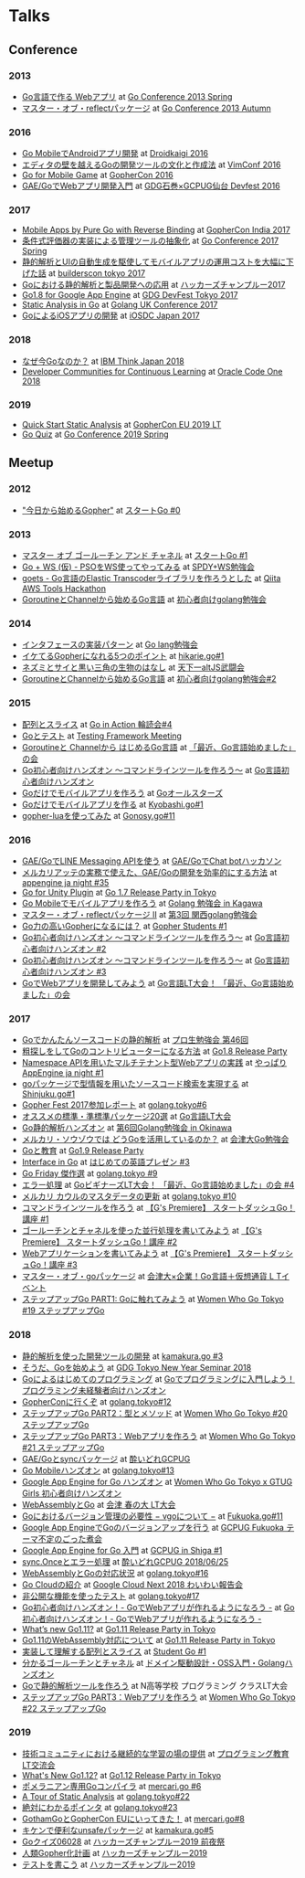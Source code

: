 # Talks

## Conference

### 2013
* [Go言語で作る Webアプリ](https://docs.google.com/presentation/d/1rrY2oibeUrqjF4ga5L3EhDioIURcMCUOz7jBXHWBdOM/edit?usp=sharing) at [Go Conference 2013 Spring](https://github.com/GoCon/GoCon/blob/master/2013spring.rst)
* [マスター・オブ・reflectパッケージ](https://docs.google.com/presentation/d/1g1F6_5nedwF2mYKK_rU9kD2uqbaJITGfpvMg4ka0jeU/edit?usp=sharinga) at [Go Conference 2013 Autumn](https://github.com/GoCon/GoCon/blob/master/2013autumn.rst)

### 2016
* [Go MobileでAndroidアプリ開発](https://docs.google.com/presentation/d/18Pxw7um5rzxyvzuIl8W9s7ii3KOUvfbxlQMdvfondk4/edit?usp=sharing) at [Droidkaigi 2016](https://droidkaigi.github.io/2016/)
* [エディタの壁を越えるGoの開発ツールの文化と作成法](https://docs.google.com/presentation/d/1R-5OfkjgiarqwA4w1M2__BDKaqRceHwA9ae9KFiIxfY/edit?usp=sharing) at [VimConf 2016](https://vimconf.org/2016/)
* [Go for Mobile Game](https://docs.google.com/presentation/d/1PvlfcO5OU0Zlv3eISdIgUsRLpXsVaMvxX0C0c7iCvHg/edit?usp=sharing) at [GopherCon 2016](https://www.youtube.com/playlist?list=PL2ntRZ1ySWBdliXelGAItjzTMxy2WQh0P)
* [GAE/GoでWebアプリ開発入門](https://docs.google.com/presentation/d/1vvaEBEj3XvcZO4r9N182vpyJAcEIXODMxStWvao6F7k/edit?usp=sharing) at [GDG石巻×GCPUG仙台 Devfest 2016](https://gdgishinomaki.connpass.com/event/43815/)

### 2017
* [Mobile Apps by Pure Go with Reverse Binding](https://docs.google.com/presentation/d/1Ut5iudPCVZj75Bcydip7iPMbaiXf94CkvLCYQDF6iXM/edit?usp=sharing) at [GopherCon India 2017](https://gopherconindia.com/2017/)
* [条件式評価器の実装による管理ツールの抽象化](https://docs.google.com/presentation/d/1Z51ZjTGeXoG9ltlZ-lSqwkNhi0lGYYmGgVNjKjX_6Oo/edit?usp=sharing) at [Go Conference 2017 Spring](https://gocon.connpass.com/event/52441/)
* [静的解析とUIの自動生成を駆使してモバイルアプリの運用コストを大幅に下げた話](https://docs.google.com/presentation/d/1cpwP6LAjFh0X2xsr6JIw3uAPna1IV42-83rQtO0Ho7s/edit?usp=sharing) at [builderscon tokyo 2017](https://builderscon.io/tokyo/2017)
* [Goにおける静的解析と製品開発への応用](https://docs.google.com/presentation/d/1nXOzZ2h3TIkRwVTJ3zYn6ycnb8MrZOxtK4-pgNb05V4/edit?usp=sharing) at [ハッカーズチャンプルー2017](http://hackers-champloo.org/2017/)
* [Go1.8 for Google App Engine](https://docs.google.com/presentation/d/1EAV6DeIIWBzYFRS3Dyh4okOFJP00XiVSHj2EYgXtywA/edit?usp=sharing) at [GDG DevFest Tokyo 2017](https://gdg-tokyo.connpass.com/event/66236/)
* [Static Analysis in Go](https://docs.google.com/presentation/d/1cNYL9xb1gvCVlltcT589GgxQ_y4vzZ8wOyGcDYPugoI/edit?usp=sharing) at [Golang UK Conference 2017](https://www.gophercon.co.uk/archive/2017/)
* [GoによるiOSアプリの開発](https://docs.google.com/presentation/d/1UWS060x6NkMip6X9Amcrxgf_JrBexCaOwvtWcLU4iuA/edit?usp=sharing) at [iOSDC Japan 2017](https://iosdc.jp/2017/)

### 2018
* [なぜ今Goなのか？](https://drive.google.com/file/d/1R2yWMlqSfmjliXurRQQnOo1DupD3EPer/view?usp=sharing) at [IBM Think Japan 2018](https://ibmevent.jp/thinkjapan2018devday/)
* [Developer Communities for Continuous Learning](http://bit.ly/co18tenntenn) at [Oracle Code One 2018](https://events.rainfocus.com/widget/oracle/oow18/catalogcodeone18?search=DEV5581)

### 2019
* [Quick Start Static Analysis](http://bit.ly/quickstartstaticanalysis) at [GopherCon EU 2019 LT](https://www.gophercon.es/)
* [Go Quiz](https://docs.google.com/presentation/d/1wp1odSpNmYmFkdYVk-Xn6M5ipbXcOi0cxMiI3ujKa6U/edit?usp=sharing) at [Go Conference 2019 Spring](https://gocon.connpass.com/event/124530/)

## Meetup

### 2012
* ["今日から始めるGopher"](https://docs.google.com/presentation/d/1JvmAx_ywI7PEjnVRjUJBLY8LDn-RCGdBmc8Rf84-KUA/edit?usp=sharing) at [スタートGo #0](https://sites.google.com/a/gtugs.org/tokai/handson/20121016)

### 2013
* [マスター オブ ゴールーチン アンド チャネル](https://docs.google.com/presentation/d/1rsSt2PB9tHKFJKZ_0hQ7RYrWJhLUlIf3svgNardpCJ8/edit?usp=sharing) at [スタートGo #1](https://sites.google.com/a/gtugs.org/tokai/handson/20130119)
* [Go + WS (仮) - PSOをWS使ってやってみる](https://docs.google.com/presentation/d/1JFwh3Dk68Brs1lGDOAV9T7ReOyFXsOFba6BStLtbDB4/edit?usp=sharing) at [SPDY+WS勉強会](https://connpass.com/event/1732/)
* [goets - Go言語のElastic Transcoderライブラリを作ろうとした](https://docs.google.com/presentation/d/1EtYhmXgALKK6vSoXnRQM0xCToZGCET3NLqbUUvi83qY/edit?usp=sharing) at [Qiita AWS Tools Hackathon](https://qiitahackathon04.peatix.com)
* [GoroutineとChannelから始めるGo言語](https://docs.google.com/presentation/d/1jPKdGirZsr5l45Qt_6xnMYyLXtZprep770xb4gqDiIo/edit?usp=sharing) at [初心者向けgolang勉強会](https://atnd.org/events/42889)

### 2014
* [インタフェースの実装パターン](https://docs.google.com/presentation/d/1eRejSqRIURz4reUNGOyAVtuNsMPes2HUhrZGL80m5jk/edit?usp=sharing) at [Go lang勉強会](https://connpass.com/event/7814/)
* [イケてるGopherになれる5つのポイント](https://docs.google.com/presentation/d/1QukxNUpqMD0GQAJfkE8Lw8zqWK-sH2NnmIurOv4JLqk/edit?usp=sharing) at [hikarie.go#1](https://connpass.com/event/6579/)
* [ネズミとサイと黒い三角の生物のはなし](https://docs.google.com/presentation/d/1P9HUofDRngTRDynqRvt1sy0BFnc1VOkoyBVQjLZ8RgY/edit?usp=sharing) at [天下一altJS武闘会](https://connpass.com/event/6402/)
* [GoroutineとChannelから始めるGo言語](https://docs.google.com/presentation/d/1JlZlcm14Z6WByajdQ5gHwpHHF3WeNIenbizHaFpUA8A/edit?usp=sharing) at [初心者向けgolang勉強会#2](https://atnd.org/events/46857)

### 2015
* [配列とスライス](https://docs.google.com/presentation/d/12sATg4KRoKgemxnw25jC0YDg70ROJMkUor1AqxrvdNk/edit?usp=sharing) at [Go in Action 輪読会#4](https://goinaction.connpass.com/event/22828/)
* [Goとテスト](https://docs.google.com/presentation/d/13xobPultHb9DGS6fXg1tw8uSYEKm5lAIyOeiqlhyHr8/edit?usp=sharing) at [Testing Framework Meeting](https://tddbc.doorkeeper.jp/events/31700)
* [Goroutineと Channelから はじめるGo言語](https://docs.google.com/presentation/d/1RONHMWJkSOL2-Wr35lFCCJsfn_aD7_mWq41h1jsbbNk/edit?usp=sharing) at [「最近、Go言語始めました」の会](https://connpass.com/event/22536/)
* [Go初心者向けハンズオン 〜コマンドラインツールを作ろう〜](https://docs.google.com/presentation/d/1iCIWvuBwX6r_GWbe9BqNoQjyAwRcozQ6A5HpQuC309c/edit?usp=sharing) at [Go言語初心者向けハンズオン](https://gocon.connpass.com/event/21550/)
* [Goだけでモバイルアプリを作ろう](https://docs.google.com/presentation/d/1JmXYWaI8lKVNe8ElhxP2iCikSwq3Qm4AmpntzC5yuoM/edit?usp=sharing) at [Goオールスターズ](https://techplay.jp/event/571126)
* [Goだけでモバイルアプリを作る](https://docs.google.com/presentation/d/1E8LuA_wqLWgPHH4dps8I2Ze6DmpPsZBQyqxRkxg5CbE/edit?usp=sharing) at [Kyobashi.go#1](https://kyobashi-go.connpass.com/event/18038/)
* [gopher-luaを使ってみた](https://docs.google.com/presentation/d/1GxrEsooqfue4zGlp0ymjT3VdzIjatNI5kdGPX-W-oso/edit?usp=sharing) at [Gonosy.go#11](https://gunosygo.connpass.com/event/12343/)

### 2016
* [GAE/GoでLINE Messaging APIを使う](https://docs.google.com/presentation/d/1rKL186gHYv0KoJB5Yqo28DC4IRd3-DGl32Mll84o0yY/edit?usp=sharing) at [GAE/GoでChat botハッカソン](https://gcpug-tokyo.connpass.com/event/44035/)
* [メルカリアッテの実務で使えた、GAE/Goの開発を効率的にする方法](https://docs.google.com/presentation/d/1hzymz58qd4Moxf6w80wwJSzyEAKEsJ7OARR8zUFH5Ig/edit?usp=sharing) at [appengine ja night #35](https://gcpja.connpass.com/event/44024/)
* [Go for Unity Plugin](https://docs.google.com/presentation/d/1dM2vdBy2cXFcZbniiY_2i0sw11uLq6cszJVrDrLa9XU/edit?usp=sharing) at [Go 1.7 Release Party in Tokyo](https://gocon.connpass.com/event/37332/)
* [Go Mobileでモバイルアプリを作ろう](https://docs.google.com/presentation/d/1QHdc3R2hPW1zrR6h77yRTJD2pD0kj4IW6KTDL6aleXI/edit?usp=sharing) at [Golang 勉強会 in Kagawa](https://gdgshikoku.connpass.com/event/26262/)
* [マスター・オブ・reflectパッケージ II](https://docs.google.com/presentation/d/1dY5YDldcsgFoVO2OQTUVIop0jvjlmZqpkqVJQpDGqP8/edit?usp=sharing) at [第3回 関西golang勉強会](https://kug2.connpass.com/event/29065/)
* [Go力の高いGopherになるには？](https://docs.google.com/presentation/d/1JIoJmqpibLI2Q2QTQWCRV6AxbxCVAVvd8O4mdyWLjQw/edit?usp=sharing) at [Gopher Students #1](https://gopher.connpass.com/event/39678/)
* [Go初心者向けハンズオン 〜コマンドラインツールを作ろう〜](https://docs.google.com/presentation/d/17b3OlhuJjYrZA4Tm5f0DZvS6Sbs4Oo6I1Ox3Lw1Ocuk/edit?usp=sharing) at [Go言語初心者向けハンズオン #2](https://go-beginners.connpass.com/event/25885/)
* [Go初心者向けハンズオン 〜コマンドラインツールを作ろう〜](https://docs.google.com/presentation/d/1PFZJ-4NA8mNgJz0VFjSx-HHCVomOV1aZ5QED8KDYm7Y/edit?usp=sharing) at [Go言語初心者向けハンズオン #3](https://go-beginners.connpass.com/event/39677/)
* [GoでWebアプリを開発してみよう](https://docs.google.com/presentation/d/11pXIkqbkF_n9J_QPx_63jyRepOf_u4Z7Ry0jskgJ4Lo/edit?usp=sharing) at [Go言語LT大会！ 「最近、Go言語始めました」の会](https://go-beginners.connpass.com/event/28621/)

### 2017
* [Goでかんたんソースコードの静的解析](https://docs.google.com/presentation/d/10AN6wkKMXr8zqXAK8PWm_4660zToNtRUlXkOf7Fe35Q/edit?usp=sharing) at [プロ生勉強会 第46回](https://atnd.org/events/85177)
* [粗探しをしてGoのコントリビューターになる方法](https://docs.google.com/presentation/d/1qNIOKYlN5KEZAZkwr2NqK3Oh77GIoxgF0pk7uK4-PgI/edit?usp=sharing) at [Go1.8 Release Party](https://gocon.connpass.com/event/48281/)
* [Namespace APIを用いたマルチテナント型Webアプリの実践](https://docs.google.com/presentation/d/1XZNlhvcJ9dIxv5suSYJAr78sACrgNPvhY7m0gqExtrE/edit?usp=sharing) at [やっぱり AppEngine ja night #1](https://gaeja.connpass.com/event/51099/)
* [goパッケージで型情報を用いたソースコード検索を実現する](https://docs.google.com/presentation/d/1P9K2AFzaWIDCXhKSFn5ZY6aAMVj0tVJhA1L8NCmqgIs/edit?usp=sharing) at [Shinjuku.go#1](https://shinjukugo.connpass.com/event/52929/)
* [Gopher Fest 2017参加レポート](https://docs.google.com/presentation/d/1NTbG6-9wvIiY8e-I2Ga8PU24vLoAiTdB7_qxlEzahiA/edit?usp=sharing) at [golang.tokyo#6](https://golangtokyo.connpass.com/event/57168/)
* [オススメの標準・準標準パッケージ20選](https://docs.google.com/presentation/d/1hhHcgtDnBNG-Izlny0PQgY4T19uNMBeUdd0zDdKkMeY/edit?usp=sharing) at [Go言語LT大会](https://go-beginners.connpass.com/event/55768/)
* [Go静的解析ハンズオン](https://docs.google.com/presentation/d/1uRqs0pA3_WcyXOze3Q37bjRzJFg6f59gKVy-0hssT-8/edit?usp=sharing) at [第6回Golang勉強会 in Okinawa](https://okinawa-go.doorkeeper.jp/events/61119)
* [メルカリ・ソウゾウでは どうGoを活用しているのか？](https://docs.google.com/presentation/d/1kbOh8MmIPupOYWXeh52L0Mt7zR5P5f89LEleOtvFROQ/edit?usp=sharing) at [会津大Go勉強会](https://www.facebook.com/events/1270609349714475/)
* [Goと教育](https://docs.google.com/presentation/d/1wyzXLuZgwZRaC_45mUgu9sJnEhlAisAeXcYKdGC2lKo/edit?usp=sharing) at [Go1.9 Release Party](https://gocon.connpass.com/event/64281/)
* [Interface in Go](https://docs.google.com/presentation/d/1_shSE0_0nHtD2fCOjPOwFId_IwPgSHSAmKiX2Z-5-BM/edit?usp=sharing) at [はじめての英語プレゼン #3](https://english-lt.connpass.com/event/66023/)
* [Go Friday 傑作選](https://docs.google.com/presentation/d/1ceJtVZ_AJZiUk2sHZgx0m9wMtW5e8exbtu4Okg4f-3U/edit?usp=sharing) at [golang.tokyo #9](https://golangtokyo.connpass.com/event/65921/)
* [エラー処理](https://docs.google.com/presentation/d/1sUYWUkWypJ3iqbYRKPzeUoD92-C8FjdXu3IIywk-23k/edit?usp=sharing) at [GoビギナーズLT大会！ 「最近、Go言語始めました」の会 #4](https://go-beginners.connpass.com/event/64866/)
* [メルカリ カウルのマスタデータの更新](https://docs.google.com/presentation/d/1OPjYnEjb_qnt1NsEX6F7-8FUJnxnHBpgdaE5na92cuc/edit?usp=sharing) at [golang.tokyo #10](https://golangtokyo.connpass.com/event/70162/)
* [コマンドラインツールを作ろう](https://docs.google.com/presentation/d/1wtYduQLp6umqovz4l9NBQBm-w0akM0ROv2Oe7EEFEbw/edit?usp=sharing) at [【G's Premiere】 スタートダッシュGo！講座 #1](https://peatix.com/event/308633?lang=ja)
* [ゴールーチンとチャネルを使った並行処理を書いてみよう](https://docs.google.com/presentation/d/1CN4VgInzyGlCGBpTxMPyEWXyS0iZTkj3O2dNBaX58DU/edit?usp=sharing) at [【G's Premiere】 スタートダッシュGo！講座 #2](https://peatix.com/event/308633?lang=ja)
* [Webアプリケーションを書いてみよう](https://docs.google.com/presentation/d/1T-OAj39yg71sYrv5HxKvdQPluPX8Ll_5wsigq4a6uwU/edit?usp=sharing) at [【G's Premiere】 スタートダッシュGo！講座 #3](https://peatix.com/event/308633?lang=ja)
* [マスター・オブ・goパッケージ](https://docs.google.com/presentation/d/1q79oLlOMcUgyK-sZSkZADPDz-mZjyro3OpcNdFH2ndM/edit?usp=sharing) at [会津大×企業！Go言語＋仮想通貨 L Tイベント](https://www.facebook.com/events/139093123415022/)
* [ステップアップGo PART1: Goに触れてみよう](https://docs.google.com/presentation/d/1STe4ECfA034ZBLfUGNTGpD954JDhMDZTWkxGAjteQQM/edit?usp=sharing) at [Women Who Go Tokyo #19 ステップアップGo](https://womenwhogo-tokyo.connpass.com/event/73296/)

### 2018
* [静的解析を使った開発ツールの開発](https://docs.google.com/presentation/d/1m1CdI544cUdgwWhsx_t0Dwvt77eufye75qtE9Y4y8QY/edit?usp=sharing) at [kamakura.go #3](https://connpass.com/event/74421/)
* [そうだ、Goを始めよう](https://docs.google.com/presentation/d/1hR2JcErokuZyqqDzeQ96bi70gz0hEIB722wkVkbD1AY/edit?usp=sharing) at [GDG Tokyo New Year Seminar 2018](https://gdg-tokyo.connpass.com/event/73835/)
* [Goによるはじめてのプログラミング](https://docs.google.com/presentation/d/1iwvr_wiPGky4vaf_RkJbeF7DPo3b0xnZYxi76HXwY2I/edit?usp=sharing) at [Goでプログラミングに入門しよう！プログラミング未経験者向けハンズオン](https://go-beginners.connpass.com/event/76645/)
* [GopherConに行くぞ](https://docs.google.com/presentation/d/1jXhxkSd0pWaLxfBbB1eTNiiWX8-pv_iD7X52ui9JuOk/edit?usp=sharing) at [golang.tokyo#12](https://golangtokyo.connpass.com/event/76540/)
* [ステップアップGo PART2：型とメソッド](https://docs.google.com/presentation/d/159LFKyfFwV8wYegAIgBxV2eis4lgEeu5gNbjcKJYIMU/edit?usp=sharing) at [Women Who Go Tokyo #20 ステップアップGo](https://womenwhogo-tokyo.connpass.com/event/75940/)
* [ステップアップGo PART3：Webアプリを作ろう](https://docs.google.com/presentation/d/1yNotGSSXdvV8IWcACT-fjfR2FAHqSdrPo5xA-Mk1sbQ/edit?usp=sharing) at [Women Who Go Tokyo #21 ステップアップGo](https://womenwhogo-tokyo.connpass.com/event/78447/)
* [GAE/Goとsyncパッケージ](https://docs.google.com/presentation/d/134mdqxsgBVaSJH5FzlPlaQHZQdPc3xaSLM43NNcVt4w/edit?usp=sharing) at [酔いどれGCPUG](https://gcpug-tokyo.connpass.com/event/78667/)
* [Go Mobileハンズオン](https://docs.google.com/presentation/d/1rHwNMweNlqohkAsUlAwWEZx5wxcRm10KR1p5UxTPaaA/edit?usp=sharing) at [golang.tokyo#13](https://golangtokyo.connpass.com/event/79039/)
* [Google App Engine for Go ハンズオン](https://docs.google.com/presentation/d/1bKuKfGbFeGnK3KIqnfvQ5ViNx84xlaY2DiLwwcOcxQs/edit?usp=sharing) at [Women Who Go Tokyo x GTUG Girls 初心者向けハンズオン](https://womenwhogo-tokyo.connpass.com/event/81357/)
* [WebAssemblyとGo](https://docs.google.com/presentation/d/1uZUp-citloRTjxR11Bpj-eitugVCANea4L6vsg6zw7E/edit?usp=sharing) at [会津 春の大 LT大会](https://www.facebook.com/events/575057802865840/)
* [Goにおけるバージョン管理の必要性 − vgoについて −](https://docs.google.com/presentation/d/1Ij3yK1GI_sJh-2mxIAV-nSG05wFKDvVEJzVAIBAZpPc/edit?usp=sharing) at [Fukuoka.go#11](https://fukuokago.connpass.com/event/87684/)
* [Google App EngineでGoのバージョンアップを行う](https://docs.google.com/presentation/d/1Rl1lSMCyUMjRpb5zkVw4mxfpnh3xjGxNRA_xt47yzxo/edit?usp=sharing) at [GCPUG Fukuoka テーマ不定のごった煮会](https://gcpugfukuoka.connpass.com/event/88773/)
* [Google App Engine for Go 入門](https://docs.google.com/presentation/d/1dmHLS3QX4UMiWDAWWr846GCTzR1jNVH6g-2tzfAAwaQ/edit?usp=sharing) at [GCPUG in Shiga #1](https://gcpug-shiga.connpass.com/event/87717/)
* [sync.Onceとエラー処理](https://docs.google.com/presentation/d/1IXumqwmILh7Lxisn2MMun4n4CQVOa4pV9JAPUYSxL_0/edit?usp=sharing) at [酔いどれGCPUG 2018/06/25](https://gcpug-tokyo.connpass.com/event/90127/)
* [WebAssemblyとGoの対応状況](https://docs.google.com/presentation/d/1hzLyC6vlr4k0HQn_yRAjH6HjVwi4zTbU2H6P8qkHlho/edit?usp=sharing) at [golang.tokyo#16](https://golangtokyo.connpass.com/event/92225/)
* [Go Cloudの紹介](https://docs.google.com/presentation/d/1R5eCtqTUETcD-o5Vaq41RYXFW-s5ksmdV4uSBR-G2zQ/edit?usp=sharing) at [Google Cloud Next 2018 わいわい報告会](https://mercari.connpass.com/event/94240/)
* [非公開な機能を使ったテスト](https://docs.google.com/presentation/d/1LLEHlg2IEecaoXnUpKOkMSE1hk9lAWVNJz5VMwmbqm8/edit?usp=sharing) at [golang.tokyo#17](https://golangtokyo.connpass.com/event/96200/)
* [Go初心者向けハンズオン！- GoでWebアプリが作れるようになろう -](http://bit.ly/goabhandson) at [Go初心者向けハンズオン！- GoでWebアプリが作れるようになろう -](https://techplay.jp/event/705479)
* [What’s new Go1.11?](https://docs.google.com/presentation/d/1ZwqSq0q8Z168dGqRUd-oEpQmhpd2d10Ekqk2B1Dory8/edit?usp=sharing) at [Go1.11 Release Party in Tokyo](https://gocon.connpass.com/event/95631/)
* [Go1.11のWebAssembly対応について](https://docs.google.com/presentation/d/1i9jQ_7pPXzaa_IVelwcGvYvLBzMZZ9NLM_QXbu0WvFs/edit?usp=sharing) at [Go1.11 Release Party in Tokyo](https://gocon.connpass.com/event/95631/)
* [実装して理解する配列とスライス](https://docs.google.com/presentation/d/1uqD01huG8G9_l1O6Ruq5GEdxkCuWd4nZXdL2UuLmANQ/edit?usp=sharing) at [Student Go #1](https://studentgo.connpass.com/event/97676/)
* [分かるゴールーチンとチャネル](https://docs.google.com/presentation/d/1y-iFHzxKTPmly6TlPRNlne-8rsPJ_IJMSQboHkOcFBo/edit?usp=sharing) at [ドメイン駆動設計・OSS入門・Golangハンズオン](https://camphor.connpass.com/event/104719/)
* [Goで静的解析ツールを作ろう](https://docs.google.com/presentation/d/1KjzmhlRW0wg17__IKG7MQtL8PEu49hguQEpmYwksPWw/edit?usp=sharing) at N高等学校 プログラミング クラスLT大会
* [ステップアップGo PART3：Webアプリを作ろう](https://docs.google.com/presentation/d/1yNotGSSXdvV8IWcACT-fjfR2FAHqSdrPo5xA-Mk1sbQ/edit?usp=sharing) at [Women Who Go Tokyo #22 ステップアップGo](https://womenwhogo-tokyo.connpass.com/event/84440/)

### 2019
* [技術コミュニティにおける継続的な学習の場の提供](https://docs.google.com/presentation/d/1BMdvoEi1iug5FdMd0Bj_A1SaTdxOgpddQhRoaqGUlyA/edit?usp=sharing) at [プログラミング教育LT交流会](https://connpass.com/event/113304/)
* [What's New Go1.12?](https://docs.google.com/presentation/d/1KMmFfcI7eTxIqco4vuw_THiCI3yrjSOm50ZnoPhJkQI/edit?usp=sharing) at [Go1.12 Release Party in Tokyo](https://gocon.connpass.com/event/118022/)
* [ポメラニアン専用Goコンパイラ](https://docs.google.com/presentation/d/1gwWeUcjJFyIv5IVEaPAvn_petS3VB68aw9kFtZvche4/edit?usp=sharing) at [mercari.go #6](https://mercari.connpass.com/event/118695/)
* [A Tour of Static Analysis](http://bit.ly/atourofgostaticanalysis) at [golang.tokyo#22](https://golangtokyo.connpass.com/event/122263/)
* [絶対にわかるポインタ](http://bit.ly/zettaiptr) at [golang.tokyo#23](https://golangtokyo.connpass.com/event/126673/)
* [GothamGoとGopherCon EUにいってきた！](http://bit.ly/tenntennmercarigo8) at [mercari.go#8](https://mercari.connpass.com/event/132114/) 
* [キケンで便利なunsafeパッケージ](http://bit.ly/unsafeptr) at [kamakura.go#5](https://kamakurago.connpass.com/event/133493/)
* [Goクイズ06028](https://docs.google.com/presentation/d/1PybkO6XBK4V-_2aUuh-lEwr9nylMMQCdjfW3_vzQc0U/edit) at [ハッカーズチャンプルー2019 前夜祭](https://hackers-champloo.doorkeeper.jp/events/92426)
* [人類Gopher化計画](http://bit.ly/human2gopher) at [ハッカーズチャンプルー2019](http://hackers-champloo.org/2019/)
* [テストを書こう](http://bit.ly/gotesthandson) at [ハッカーズチャンプルー2019](http://hackers-champloo.org/2019/)
